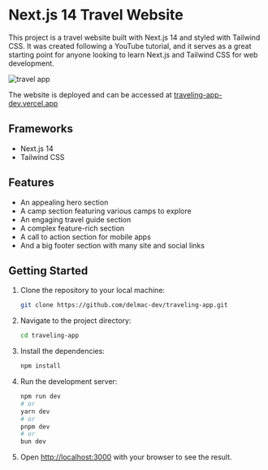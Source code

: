 # Next.js 14 Travel Website

This project is a travel website built with Next.js 14 and styled with Tailwind CSS. It was created following a YouTube tutorial, and it serves as a great starting point for anyone looking to learn Next.js and Tailwind CSS for web development.

![travel app](https://github.com/delmac-dev/traveling-app/assets/136045782/aa77096e-0eed-4691-b458-0e7af3dc46b1)

The website is deployed and can be accessed at [traveling-app-dev.vercel.app](https://traveling-app-dev.vercel.app/)

## Frameworks

- Next.js 14
- Tailwind CSS

## Features

- An appealing hero section
- A camp section featuring various camps to explore
- An engaging travel guide section
- A complex feature-rich section
- A call to action section for mobile apps
- And a big footer section with many site and social links

## Getting Started

1. Clone the repository to your local machine:

   ```bash
   git clone https://github.com/delmac-dev/traveling-app.git
   ```

2. Navigate to the project directory:

    ```bash
    cd traveling-app
    ```
3. Install the dependencies:

    ```bash
    npm install
    ```

4. Run the development server:

    ```bash
    npm run dev
    # or
    yarn dev
    # or
    pnpm dev
    # or
    bun dev
    ```

5. Open [http://localhost:3000](http://localhost:3000) with your browser to see the result.
